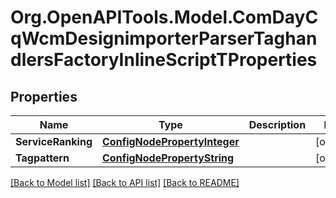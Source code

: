 # Org.OpenAPITools.Model.ComDayCqWcmDesignimporterParserTaghandlersFactoryInlineScriptTProperties
## Properties

Name | Type | Description | Notes
------------ | ------------- | ------------- | -------------
**ServiceRanking** | [**ConfigNodePropertyInteger**](ConfigNodePropertyInteger.md) |  | [optional] 
**Tagpattern** | [**ConfigNodePropertyString**](ConfigNodePropertyString.md) |  | [optional] 

[[Back to Model list]](../README.md#documentation-for-models) [[Back to API list]](../README.md#documentation-for-api-endpoints) [[Back to README]](../README.md)

